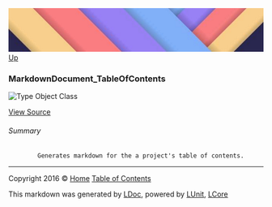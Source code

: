 ![](../Content/LDoc-banner-small.png "")
[Up](../LDoc.md)

### MarkdownDocument_TableOfContents

![Type Object Class](http://b.repl.ca/v1/Type-Object%20Class-blue.png "")



[View Source](../Markdown/Generators/MarkdownDocument_TableOfContents.cs#L)

###### Summary

            Generates markdown for the a project's table of contents.
            



---

Copyright 2016 &copy; [Home](../../README.md) [Table of Contents](../../TableOfContents.md)

This markdown was generated by [LDoc](https://github.com/CodeSingularity/LDoc), powered by [LUnit](https://github.com/CodeSingularity/LUnit), [LCore](https://github.com/CodeSingularity/LCore)
